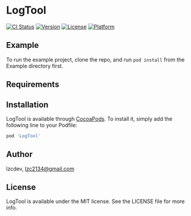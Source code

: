 # LogTool

[![CI Status](http://img.shields.io/travis/lzcdev/LogTool.svg?style=flat)](https://travis-ci.org/lzcdev/LogTool)
[![Version](https://img.shields.io/cocoapods/v/LogTool.svg?style=flat)](http://cocoapods.org/pods/LogTool)
[![License](https://img.shields.io/cocoapods/l/LogTool.svg?style=flat)](http://cocoapods.org/pods/LogTool)
[![Platform](https://img.shields.io/cocoapods/p/LogTool.svg?style=flat)](http://cocoapods.org/pods/LogTool)

## Example

To run the example project, clone the repo, and run `pod install` from the Example directory first.

## Requirements

## Installation

LogTool is available through [CocoaPods](http://cocoapods.org). To install
it, simply add the following line to your Podfile:

```ruby
pod 'LogTool'
```

## Author

lzcdev, lzc2134@gmail.com

## License

LogTool is available under the MIT license. See the LICENSE file for more info.
